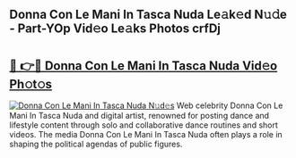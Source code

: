 ## Donna Con Le Mani In Tasca Nuda Le𝚊k𝚎d N𝚞𝚍e - Part-YOp Vid𝚎o Le𝚊ks Photos crfDj

# <h2><a href="http://fbffgv.evod.top/?m=Donna+Con+Le+Mani+In+Tasca+Nuda">🔗 👉🔴 Donna Con Le Mani In Tasca Nuda Vid𝚎o Ph𝚘t𝚘s</a></h2>

[![Donna Con Le Mani In Tasca Nuda N𝚞d𝚎s](https://i.imgur.com/8V9OHl7.gif)](http://fbffgv.evod.top/?m=Donna+Con+Le+Mani+In+Tasca+Nuda)
Web celebrity Donna Con Le Mani In Tasca Nuda and digital artist, renowned for posting dance and lifestyle content through solo and collaborative dance routines and short videos. The media Donna Con Le Mani In Tasca Nuda often plays a role in shaping the political agendas of public figures. 
